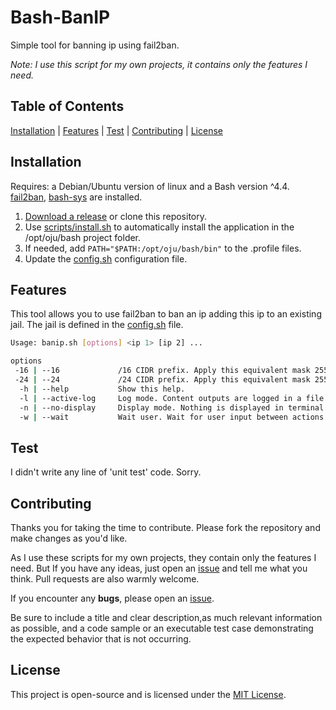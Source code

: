 # Bash-BanIP

Simple tool for banning ip using fail2ban.

_Note: I use this script for my own projects, it contains only the features I need._

## Table of Contents

[Installation](#installation) | [Features](#features) | [Test](#test) | [Contributing](#contributing) | [License](#license)

## Installation

Requires: a Debian/Ubuntu version of linux and a Bash version ^4.4. [fail2ban](https://github.com/fail2ban/fail2ban), [bash-sys](https://github.com/ojullien/bash-sys) are installed.

1. [Download a release](https://github.com/ojullien/bash-banip/releases) or clone this repository.
2. Use [scripts/install.sh](scripts/install.sh) to automatically install the application in the /opt/oju/bash project folder.
3. If needed, add `PATH="$PATH:/opt/oju/bash/bin"` to the .profile files.
4. Update the [config.sh](src/app/banip/config.sh) configuration file.

## Features

This tool allows you to use fail2ban to ban an ip adding this ip to an existing jail. The jail is defined in the [config.sh](src/app/banip/config.sh) file.

```bash
Usage: banip.sh [options] <ip 1> [ip 2] ...

options
 -16 | --16             /16 CIDR prefix. Apply this equivalent mask 255.255.0.0 to the ips.
 -24 | --24             /24 CIDR prefix. Apply this equivalent mask 255.255.255.0 to the ips.
  -h | --help           Show this help.
  -l | --active-log     Log mode. Content outputs are logged in a file.
  -n | --no-display     Display mode. Nothing is displayed in terminal.
  -w | --wait           Wait user. Wait for user input between actions.
```

## Test

I didn't write any line of 'unit test' code. Sorry.

## Contributing

Thanks you for taking the time to contribute. Please fork the repository and make changes as you'd like.

As I use these scripts for my own projects, they contain only the features I need. But If you have any ideas, just open an [issue](https://github.com/ojullien/bash-banip/issues/new/choose) and tell me what you think. Pull requests are also warmly welcome.

If you encounter any **bugs**, please open an [issue](https://github.com/ojullien/bash-banip/issues/new/choose).

Be sure to include a title and clear description,as much relevant information as possible, and a code sample or an executable test case demonstrating the expected behavior that is not occurring.

## License

This project is open-source and is licensed under the [MIT License](LICENSE).
